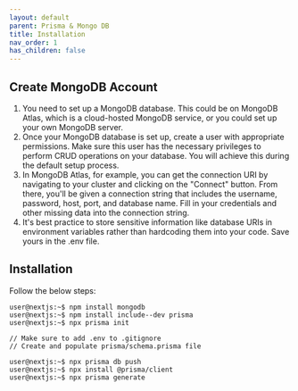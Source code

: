 ```yaml
---
layout: default
parent: Prisma & Mongo DB
title: Installation
nav_order: 1
has_children: false
---
```


## Create MongoDB Account

1. You need to set up a MongoDB database. This could be on MongoDB Atlas, which is a cloud-hosted MongoDB service, or you could set up your own MongoDB server. 
1. Once your MongoDB database is set up, create a user with appropriate permissions. Make sure this user has the necessary privileges to perform CRUD operations on your database. You will achieve this during the default setup process.
1. In MongoDB Atlas, for example, you can get the connection URI by navigating to your cluster and clicking on the "Connect" button. From there, you'll be given a connection string that includes the username, password, host, port, and database name. Fill in your credentials and other missing data into the connection string. 
1. It's best practice to store sensitive information like database URIs in environment variables rather than hardcoding them into your code. Save yours in the .env file. 

## Installation

Follow the below steps:

```console
user@nextjs:~$ npm install mongodb
user@nextjs:~$ npm install include--dev prisma
user@nextjs:~$ npx prisma init

// Make sure to add .env to .gitignore
// Create and populate prisma/schema.prisma file

user@nextjs:~$ npx prisma db push
user@nextjs:~$ npx install @prisma/client
user@nextjs:~$ npx prisma generate
```
